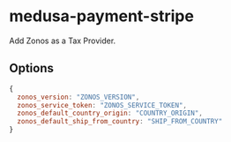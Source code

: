 # medusa-payment-stripe

Add Zonos as a Tax Provider.

## Options

```js
{
  zonos_version: "ZONOS_VERSION",
  zonos_service_token: "ZONOS_SERVICE_TOKEN",
  zonos_default_country_origin: "COUNTRY_ORIGIN", 
  zonos_default_ship_from_country: "SHIP_FROM_COUNTRY"
}
```
